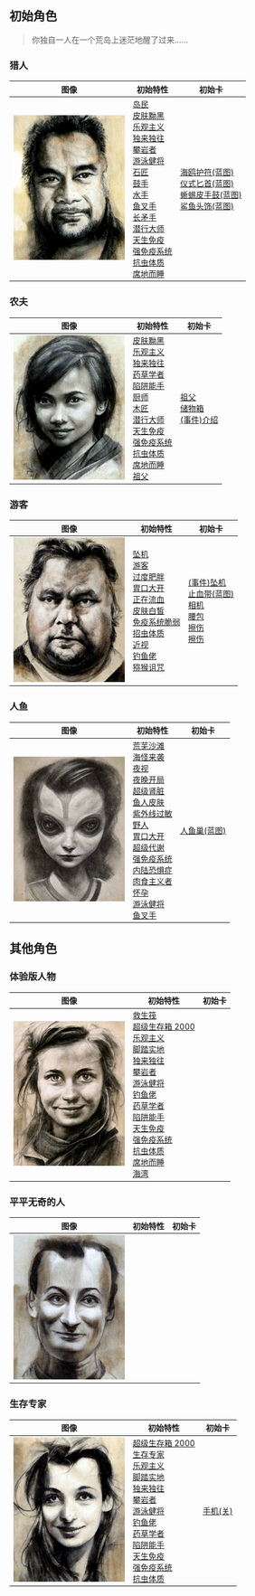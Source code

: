 ## 初始角色  
> 你独自一人在一个荒岛上迷茫地醒了过来……  
  
### 猎人  
图像  |  初始特性  |  初始卡  
----  |  ----  |  ----  
![](Sprite/Hunter17407.png)  |  [岛民](Pk_2_Islander.md)<br>[皮肤黝黑](Pk_3_DarkSkin.md)<br>[乐观主义](Pk_4_Optimist.md)<br>[独来独往](Pk_4_Loner.md)<br>[攀岩者](Pk_5_Climber.md)<br>[游泳健将](Pk_5_Swimmer.md)<br>[石匠](Pk_5_Knapper.md)<br>[鼓手](Pk_5_Drummer.md)<br>[水手](Pk_4_Sailor.md)<br>[鱼叉手](Pk_5_SpearFisher.md)<br>[长矛手](Pk_5_SpearFighter.md)<br>[潜行大师](Pk_5_StealthMaster.md)<br>[天生免疫](Pk_4_Immunized.md)<br>[强免疫系统](Pk_4_ImmuneSystemStrong.md)<br>[抗虫体质](Pk_4_BugResistant.md)<br>[席地而睡](Pk_4_RoughSleeper.md)  |  [海鸥护符(蓝图)](Bp_SeagullCharm.md)<br>[仪式匕首(蓝图)](Bp_CeremonialDagger.md)<br>[蜥蜴皮手鼓(蓝图)](Bp_LizardDrum.md)<br>[鲨鱼头饰(蓝图)](Bp_SharkHeadpiece.md)  
### 农夫  
图像  |  初始特性  |  初始卡  
----  |  ----  |  ----  
![](Sprite/Farmer.png)  |  [皮肤黝黑](Pk_3_DarkSkin.md)<br>[乐观主义](Pk_4_Optimist.md)<br>[独来独往](Pk_4_Loner.md)<br>[药草学者](Pk_5_Herbologist.md)<br>[陷阱能手](Pk_5_Trapper.md)<br>[厨师](Pk_5_Cook.md)<br>[木匠](Pk_5_Woodworker.md)<br>[潜行大师](Pk_5_StealthMaster.md)<br>[天生免疫](Pk_4_Immunized.md)<br>[强免疫系统](Pk_4_ImmuneSystemStrong.md)<br>[抗虫体质](Pk_4_BugResistant.md)<br>[席地而睡](Pk_4_RoughSleeper.md)<br>[祖父](Pk_6_Grandfather.md)  |  [祖父](Grandfather.md)<br>[储物箱](ChestFarmer.md)<br>[(事件)介绍](Event_IntroFarmer.md)  
### 游客  
图像  |  初始特性  |  初始卡  
----  |  ----  |  ----  
![](Sprite/Tourist.png)  |  [坠机](Pk_1_PlaneCrash.md)<br>[游客](Pk_2_Tourist.md)<br>[过度肥胖](Pk_3_Obese.md)<br>[胃口大开](Pk_4_Gluttonous.md)<br>[正在流血](Pk_3_BleedingWound.md)<br>[皮肤白皙](Pk_3_PaleSkin.md)<br>[免疫系统脆弱](Pk_4_ImmuneSystemWeak.md)<br>[招虫体质](Pk_4_BugAttractant.md)<br>[近视](Pk_3_Shortsighted.md)<br>[钓鱼佬](Pk_5_Fisher.md)<br>[猕猴诅咒](Pk_1_MacaqueCurse.md)  |  [(事件)坠机](Event_IntroTourist1.md)<br>[止血带(蓝图)](Bp_Tourniquet.md)<br>[相机](Camera.md)<br>[腰包](BeltBag.md)<br>[擦伤](W_Abrasion.md)<br>[擦伤](W_Abrasion.md)  
### 人鱼  
图像  |  初始特性  |  初始卡  
----  |  ----  |  ----  
![](Sprite/MermaidGirl.png)  |  [荒芜沙滩](Pk_1_LocationDesolateBeach.md)<br>[海怪来袭](Pk_1_Seahounds.md)<br>[夜视](Pk_3_NightVision.md)<br>[夜晚开局](Pk_1_NightStart.md)<br>[超级肾脏](Pk_3_SpecializedKidneys.md)<br>[鱼人皮肤](Pk_3_PermeableSkin.md)<br>[紫外线过敏](Pk_3_SunAllergy.md)<br>[野人](Pk_4_Feral.md)<br>[胃口大开](Pk_4_Gluttonous.md)<br>[超级代谢](Pk_4_HyperMetabolism.md)<br>[强免疫系统](Pk_4_ImmuneSystemStrong.md)<br>[内陆恐惧症](Pk_4_LandSickness.md)<br>[肉食主义者](Pk_4_Carnivore.md)<br>[怀孕](Pk_6_Pregnancy.md)<br>[游泳健将](Pk_5_Swimmer.md)<br>[鱼叉手](Pk_5_SpearFisher.md)  |  [人鱼巢(蓝图)](Bp_MermaidNest.md)  
## 其他角色  
### 体验版人物  
图像  |  初始特性  |  初始卡  
----  |  ----  |  ----  
![](Sprite/NordicGirl.png)  |  [救生筏](Pk_1_LifeRaft.md)<br>[超级生存箱 2000](Pk_2_SurvivalTrunk.md)<br>[乐观主义](Pk_4_Optimist.md)<br>[脚踏实地](Pk_4_DownToEarth.md)<br>[独来独往](Pk_4_Loner.md)<br>[攀岩者](Pk_5_Climber.md)<br>[游泳健将](Pk_5_Swimmer.md)<br>[钓鱼佬](Pk_5_Fisher.md)<br>[药草学者](Pk_5_Herbologist.md)<br>[陷阱能手](Pk_5_Trapper.md)<br>[天生免疫](Pk_4_Immunized.md)<br>[强免疫系统](Pk_4_ImmuneSystemStrong.md)<br>[抗虫体质](Pk_4_BugResistant.md)<br>[席地而睡](Pk_4_RoughSleeper.md)<br>[海湾](Pk_1_LocationBay.md)  |    
### 平平无奇的人  
图像  |  初始特性  |  初始卡  
----  |  ----  |  ----  
![](Sprite/TestDummy.png)  |    |    
### 生存专家  
图像  |  初始特性  |  初始卡  
----  |  ----  |  ----  
![](Sprite/WesternGirl.png)  |  [超级生存箱 2000](Pk_2_SurvivalTrunk.md)<br>[生存专家](Pk_2_Survivalist.md)<br>[乐观主义](Pk_4_Optimist.md)<br>[脚踏实地](Pk_4_DownToEarth.md)<br>[独来独往](Pk_4_Loner.md)<br>[攀岩者](Pk_5_Climber.md)<br>[游泳健将](Pk_5_Swimmer.md)<br>[钓鱼佬](Pk_5_Fisher.md)<br>[药草学者](Pk_5_Herbologist.md)<br>[陷阱能手](Pk_5_Trapper.md)<br>[天生免疫](Pk_4_Immunized.md)<br>[强免疫系统](Pk_4_ImmuneSystemStrong.md)<br>[抗虫体质](Pk_4_BugResistant.md)  |  [手机(关)](PhoneOff.md)  
